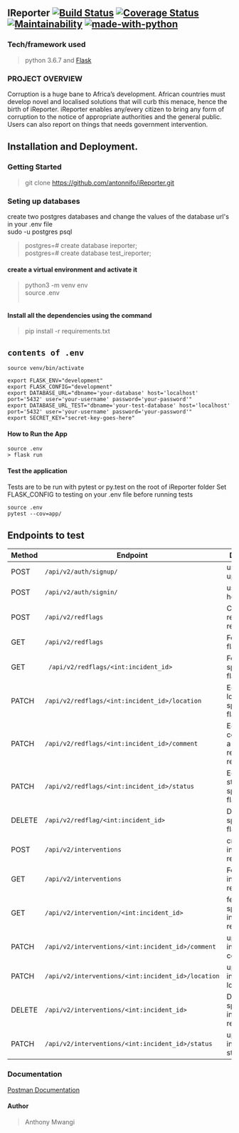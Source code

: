  ## IReporter   [![Build Status](https://travis-ci.org/antonnifo/iReporter.svg?branch=patch-comment-162297565)](https://travis-ci.org/antonnifo/iReporter) [![Coverage Status](https://coveralls.io/repos/github/antonnifo/iReporter/badge.svg?branch=develop)](https://coveralls.io/github/antonnifo/iReporter?branch=develop) [![Maintainability](https://api.codeclimate.com/v1/badges/f0f65e93e402e665e3c9/maintainability)](https://codeclimate.com/github/antonnifo/iReporter/maintainability) [![made-with-python](https://img.shields.io/badge/Made%20with-Python-1f425f.svg)](https://www.python.org/)   


### Tech/framework used  
> python 3.6.7 and [Flask](http://flask.pocoo.org/docs/dev/)
### PROJECT OVERVIEW

Corruption is a huge bane to Africa’s development. African countries must develop novel and localised solutions that will curb this menace, hence the birth of iReporter.
iReporter enables any/every citizen to bring any form of corruption to the notice of appropriate authorities and the general public. Users can also report on things that needs government intervention.   
 

## Installation and Deployment.

### Getting Started
 > git clone https://github.com/antonnifo/iReporter.git

### Seting up databases  
create two postgres databases and change the values of the database url's in your .env file   
sudo -u postgres psql 
> postgres=# create database ireporter;   
> postgres=# create database test_ireporter;


#### create a virtual environment and activate it
> python3 -m venv env  
> source .env  
> ```.env

#### Install all the dependencies using the command
> pip install -r requirements.txt  
## `contents of .env`   
```  
source venv/bin/activate  

export FLASK_ENV="development"   
export FLASK_CONFIG="development"  
export DATABASE_URL="dbname='your-database' host='localhost' port='5432' user='your-username' password='your-password'"   
export DATABASE_URL_TEST="dbname='your-test-database' host='localhost' port='5432' user='your-username' password='your-password'"   
export SECRET_KEY="secret-key-goes-here"
```

#### How to Run the App
 ```   
source .env
> flask run   
```

#### Test the application  
Tests are to be run with pytest or py.test on the root of iReporter folder
Set FLASK_CONFIG to testing on your .env file before running tests   
```
source .env
pytest --cov=app/
```




## Endpoints to test  

| Method | Endpoint                                    | Description                                    |  
| ------ | ------------------------------------------- | ---------------------------------------------- |  
|POST    |`/api/v2/auth/signup/`                        |user signs up.                                 |  
|POST    |`/api/v2/auth/signin/`                       |user signs in here.                              |  
| POST   | `/api/v2/redflags `                         | Create a red-flag record.                      |  
| GET    | `/api/v2/redflags `                         | Fetch all red-flag records.                    |  
| GET    |` /api/v2/redflags/<int:incident_id>`            | Fetch a specific red-flag record.              |  
| PATCH  | `/api/v2/redflags/<int:incident_id>/location `  | Edit the location of a specific red-flag record.        |  
| PATCH  | `/api/v2/redflags/<int:incident_id>/comment `   | Edit the comment of a specific red-flag record.         |  
| PATCH  | `/api/v2/redflags/<int:incident_id>/status `   | Edit the status of a specific red-flag record.         |
| DELETE | `/api/v2/redflag/<int:incident_id> `           | Delete a specific red flag record.             |    
|POST    |`/api/v2/interventions`                           |create an intervention record                          |  
|GET     |`/api/v2/interventions`                           |Fetch all intervention records                     |  
|GET     |`/api/v2/intervention/<int:incident_id>`         |fetch  a specific intervention record          |  
|PATCH |`/api/v2/interventions/<int:incident_id>/comment`    |update an intervention's comment              |  
|PATCH|`/api/v2/interventions/<int:incident_id>/location`    |update an intervention's location              |  
| DELETE | `/api/v2/interventions/<int:incident_id> `           | Delete a specific intervention record.   |  
|PATCH|`/api/v2/interventions/<int:incident_id>/status`    |update an intervention's status              |  



 ### Documentation  
 [Postman Documentation](https://web.postman.co/collections/5023026-c3790353-e44a-4692-921d-6071942cbcc4?workspace=4d54ae63-9d4b-4731-82b0-90598d247bfc "My postman docs link")
 
 #### Author  
 > Anthony Mwangi
 
